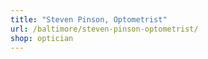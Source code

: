 ```yaml
---
title: "Steven Pinson, Optometrist"
url: /baltimore/steven-pinson-optometrist/
shop: optician
---
```

